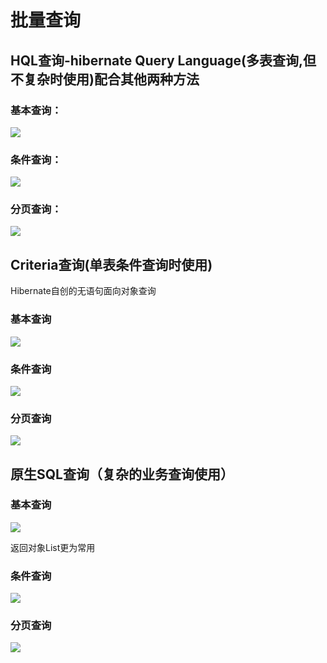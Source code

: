 # 批量查询

## HQL查询-hibernate Query Language\(多表查询,但不复杂时使用\)配合其他两种方法

### 基本查询：

![](../../../.gitbook/assets/image%20%2821%29.png)

### 条件查询：

![](../../../.gitbook/assets/image%20%28116%29.png)

### 分页查询：

![](../../../.gitbook/assets/image%20%28135%29.png)

## Criteria查询\(单表条件查询时使用\)

Hibernate自创的无语句面向对象查询

### 基本查询

![](../../../.gitbook/assets/image%20%2862%29.png)

### 条件查询

![](../../../.gitbook/assets/image%20%2873%29.png)

### 分页查询

![](../../../.gitbook/assets/image%20%2856%29.png)

## 原生SQL查询（复杂的业务查询使用）

### 基本查询

![](../../../.gitbook/assets/image%20%2880%29.png)

返回对象List更为常用

### 条件查询

![](../../../.gitbook/assets/image%20%2858%29.png)

### 分页查询

![](../../../.gitbook/assets/image%20%2834%29.png)



